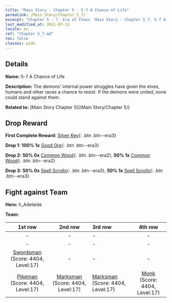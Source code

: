 ```yaml
---
title: "Main Story - Chapter 5 - 5-7 A Chance of Life"
permalink: /Main Story/Chapter 5_7/
excerpt: "Chapter 5 - 7. Era of Chaos  Main Story - Chapter 5_7. 5-7 A Chance of Life"
last_modified_at: 2021-07-13
locale: en
ref: "Chapter 5_7.md"
toc: false
classes: wide
---
```


## Details

 **Name:** 5-7 A Chance of Life

 **Description:** The demons' internal power struggles have given the elves, humans and other races a chance to resist. If the demons were united, none could stand against them.

 **Related to:** [Main Story Chapter 5](/Main Story/Chapter 5/)

## Drop Reward

 **First Complete Reward:** [Silver Key](/Items/con_693/){: .btn .btn--era3}

 **Drop 1:** **100% 1x** [Good Ore](/Items/mat_12/){: .btn .btn--era3}

 **Drop 2:** **50% 0x** [Common Wood](/Items/mat_7/){: .btn .btn--era2}, **50% 1x** [Common Wood](/Items/mat_7/){: .btn .btn--era2}

 **Drop 3:** **50% 0x** [Spell Scrolls](/Items/con_694/){: .btn .btn--era3}, **50% 1x** [Spell Scrolls](/Items/con_694/){: .btn .btn--era3}


## Fight against Team
 **Hero:** h_Adelaide

 **Team:**


  | 1st row | 2nd row | 3rd row | 4th row |
  |:----:|:----:|:----|:----:|
  | - | - | - | - |
  | - | - | - | - |
  | [Swordsman](/units/Swordsman/) (Score: 4404, Level:17)  | - | - | - |
  | [Pikeman](/units/Pikeman/) (Score: 4404, Level:17)  | [Marksman](/units/Marksman/) (Score: 4404, Level:17)  | [Marksman](/units/Marksman/) (Score: 4404, Level:17)  | [Monk](/units/Monk/) (Score: 4404, Level:17)  |


